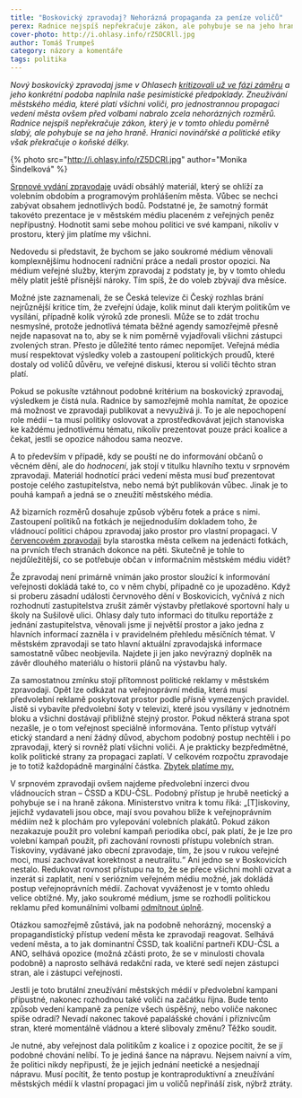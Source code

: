 ```yaml
---
title: "Boskovický zpravodaj? Nehorázná propaganda za peníze voličů"
perex: Radnice nejspíš nepřekračuje zákon, ale pohybuje se na jeho hraně. Hranici novinářské a politické etiky však překračuje o koňské délky.
cover-photo: http://i.ohlasy.info/rZ5DCRll.jpg
author: Tomáš Trumpeš
category: názory a komentáře
tags: politika
---
```


*Nový boskovický zpravodaj jsme v Ohlasech [kritizovali už ve fázi záměru](http://www.ohlasy.info/clanky/2017/08/komentar-zpravodaj.html) a jeho konkrétní podoba naplnila naše pesimistické předpoklady. Zneužívání městského média, které platí všichni voliči, pro jednostrannou propagaci vedení města ovšem před volbami nabralo zcela nehorázných rozměrů. Radnice nejspíš nepřekračuje zákon, který je v tomto ohledu poměrně slabý, ale pohybuje se na jeho hraně. Hranici novinářské a politické etiky však překračuje o koňské délky.*

{% photo src="http://i.ohlasy.info/rZ5DCRl.jpg" author="Monika Šindelková" %}

[Srpnové vydání zpravodaje](http://www.boskovice.cz/assets/File.ashx?id_org=832&id_dokumenty=34317) uvádí obsáhlý materiál, který se ohlíží za volebním obdobím a programovým prohlášením města. Vůbec se nechci zabývat obsahem jednotlivých bodů. Podstatné je, že samotný formát takovéto prezentace je v městském médiu placeném z veřejných peněz nepřípustný. Hodnotit sami sebe mohou politici ve své kampani, nikoliv v prostoru, který jim platíme my všichni.

Nedovedu si představit, že bychom se jako soukromé médium věnovali komplexnějšímu hodnocení radniční práce a nedali prostor opozici. Na médium veřejné služby, kterým zpravodaj z podstaty je, by v tomto ohledu měly platit ještě přísnější nároky. Tím spíš, že do voleb zbývají dva měsíce.

Možné jste zaznamenali, že se Česká televize či Český rozhlas brání nejrůznější kritice tím, že zveřejní údaje, kolik minut dali kterým politikům ve vysílání, případně kolik výroků zde pronesli. Může se to zdát trochu nesmyslné, protože jednotlivá témata běžné agendy samozřejmě přesně nejde napasovat na to, aby se k nim poměrně vyjadřovali všichni zástupci zvolených stran. Přesto je důležité tento rámec nepomíjet. Veřejná média musí respektovat výsledky voleb a zastoupení politických proudů, které dostaly od voličů důvěru, ve veřejné diskusi, kterou si voliči těchto stran platí.

Pokud se pokusíte vztáhnout podobné kritérium na boskovický zpravodaj, výsledkem je čistá nula. Radnice by samozřejmě mohla namítat, že opozice má možnost ve zpravodaji publikovat a nevyužívá ji. To je ale nepochopení role médií – ta musí politiky oslovovat a zprostředkovávat jejich stanoviska ke každému jednotlivému tématu, nikoliv prezentovat pouze práci koalice a čekat, jestli se opozice náhodou sama neozve.

A to především v případě, kdy se pouští ne do informování občanů o věcném dění, ale do *hodnocení*, jak stojí v titulku hlavního textu v srpnovém zpravodaji. Materiál hodnotící práci vedení města musí buď prezentovat postoje celého zastupitelstva, nebo nemá být publikován vůbec. Jinak je to pouhá kampaň a jedná se o zneužití městského média.

Až bizarních rozměrů dosahuje způsob výběru fotek a práce s nimi. Zastoupení politiků na fotkách je nejjednoduším dokladem toho, že vládnoucí politici chápou zpravodaj jako prostor pro vlastní propagaci. V [červencovém zpravodaji](http://www.boskovice.cz/assets/File.ashx?id_org=832&id_dokumenty=33955) byla starostka města celkem na jedenácti fotkách, na prvních třech stranách dokonce na pěti. Skutečně je tohle to nejdůležitější, co se potřebuje občan v informačním městském médiu vidět?

Že zpravodaj není primárně vnímán jako prostor sloužící k informování veřejnosti dokládá také to, co v něm chybí, případně co je upozaděno. Když si proberu zásadní události červnového dění v Boskovicích, vyčnívá z nich rozhodnutí zastupitelstva zrušit záměr výstavby přetlakové sportovní haly u školy na Sušilově ulici. Ohlasy daly tuto informaci do titulku reportáže z jednání zastupitelstva, věnovali jsme jí největší prostor a jako jedna z hlavních informací zazněla i v pravidelném přehledu měsíčních témat. V městském zpravodaji se tato hlavní aktuální zpravodajská informace samostatně vůbec neobjevila. Najdete ji jen jako nevýrazný doplněk na závěr dlouhého materiálu o historii plánů na výstavbu haly.

Za samostatnou zmínku stojí přítomnost politické reklamy v městském zpravodaji. Opět lze odkázat na veřejnoprávní média, která musí předvolební reklamě poskytovat prostor podle přísně vymezených pravidel. Jistě si vybavíte předvolební šoty v televizi, které jsou vysílány v jednotném bloku a všichni dostávají přibližně stejný prostor. Pokud některá strana spot nezašle, je o tom veřejnost speciálně informována. Tento přístup vytváří etický standard a není žádný důvod, abychom podobný postup nechtěli i po zpravodaji, který si rovněž platí všichni voliči. A je prakticky bezpředmětné, kolik politické strany za propagaci zaplatí. V celkovém rozpočtu zpravodaje je to totiž každopádně marginální částka. [Zbytek platíme my.](https://www.hlidacstatu.cz/Detail/4194300)

V srpnovém zpravodaji ovšem najdeme předvolební inzerci dvou vládnoucích stran – ČSSD a KDU-ČSL. Podobný přístup je hrubě neetický a pohybuje se i na hraně zákona. Ministerstvo vnitra k tomu říká: „[T]iskoviny, jejichž vydavateli jsou obce, mají svou povahou blíže k veřejnoprávním médiím než k plochám pro vylepování volebních plakátů. Pokud zákon nezakazuje použít pro volební kampaň periodika obcí, pak platí, že je lze pro volební kampaň použít, při zachování rovnosti přístupu volebních stran. Tiskoviny, vydávané jako obecní zpravodaje, tím, že jsou v rukou veřejné moci, musí zachovávat korektnost a neutralitu.“ Ani jedno se v Boskovicích nestalo. Redukovat rovnost přístupu na to, že se přece všichni mohli ozvat a inzerát si zaplatit, není v seriózním veřejném médiu možné, jak dokládá postup veřejnoprávních médií. Zachovat vyváženost je v tomto ohledu velice obtížné. My, jako soukromé médium, jsme se rozhodli politickou reklamu před komunálními volbami [odmítnout úplně](http://www.ohlasy.info/clanky/2018/05/politicka-reklama.html).

Otázkou samozřejmě zůstává, jak na podobně nehorázný, mocenský a propagandistický přístup vedení města ke zpravodaji reagovat. Selhává vedení města, a to jak dominantní ČSSD, tak koaliční partneři KDU-ČSL a ANO, selhává opozice (možná zčásti proto, že se v minulosti chovala podobně) a naprosto selhává redakční rada, ve které sedí nejen zástupci stran, ale i zástupci veřejnosti.

Jestli je toto brutální zneužívání městských médií v předvolební kampani přípustné, nakonec rozhodnou také voliči na začátku října. Bude tento způsob vedení kampaně za peníze všech úspěšný, nebo voliče nakonec spíše odradí? Nevadí nakonec takové papalášské chování i příznivcům stran, které momentálně vládnou a které slibovaly změnu? Těžko soudit.

Je nutné, aby veřejnost dala politikům z koalice i z opozice pocítit, že se jí podobné chování nelíbí. To je jediná šance na nápravu. Nejsem naivní a vím, že politici nikdy nepřipustí, že je jejich jednání neetické a nesjednají nápravu. Musí pocítit, že tento postup je kontraproduktivní a zneužívání městských médií k vlastní propagaci jim u voličů nepřináší zisk, nýbrž ztráty.